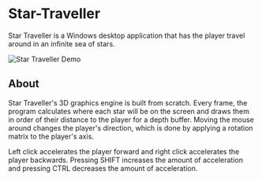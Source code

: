 # Star-Traveller

Star Traveller is a Windows desktop application that has the player travel around in an infinite sea of stars.

![Star Traveller Demo](demo/demo.gif)

## About

Star Traveller's 3D graphics engine is built from scratch. Every frame, the program calculates where each star will be on the screen and draws them
in order of their distance to the player for a depth buffer. Moving the mouse around changes the player's direction, which is done by applying a rotation
matrix to the player's axis. 

Left click accelerates the player forward and right click accelerates the player backwards. Pressing SHIFT increases the amount of acceleration and 
pressing CTRL decreases the amount of acceleration.
